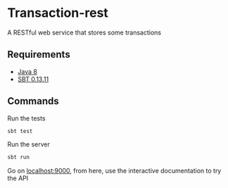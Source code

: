 # Transaction-rest
A RESTful web service that stores some transactions


## Requirements

  * [Java 8](http://www.oracle.com/technetwork/java/javase/downloads/jdk8-downloads-2133151.html)
  * [SBT 0.13.11](http://www.scala-sbt.org/)

## Commands

Run the tests
```sh
sbt test
```


Run the server
```sh
sbt run
```

Go on [localhost:9000](http://localhost:9000/), from here, use the interactive documentation to try the API